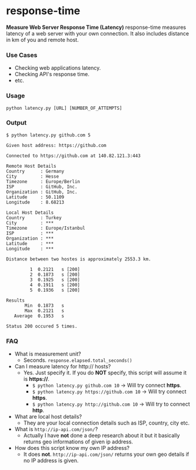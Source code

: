 # response-time
**Measure Web Server Response Time (Latency)**
response-time measures latency of a web server with your own connection. It also includes distance in km of you and remote host.
### Use Cases
- Checking web applications latency.
- Checking API's response time.
- etc.

### Usage
`python latency.py [URL] [NUMBER_OF_ATTEMPTS]`

### Output
```
$ python latency.py github.com 5

Given host address: https://github.com

Connected to https://github.com at 140.82.121.3:443

Remote Host Details
Country      : Germany
City         : Hesse
Timezone     : Europe/Berlin
ISP          : GitHub, Inc.
Organization : GitHub, Inc.
Latitude     : 50.1109
Longitude    : 8.68213

Local Host Details
Country      : Turkey
City         : ***
Timezone     : Europe/Istanbul
ISP          : ***
Organization : ***
Latitude     : ***
Longitude    : ***

Distance between two hostes is approximately 2553.3 km.

         1  0.2121   s [200]
         2  0.1873   s [200]
         3  0.1925   s [200]
         4  0.1911   s [200]
         5  0.1936   s [200]

Results
       Min  0.1873   s
       Max  0.2121   s
   Average  0.1953   s

Status 200 occured 5 times.
```

### FAQ
- What is measurement unit?
    - Seconds. `response.elapsed.total_seconds()` 
- Can I measure latency for http:// hosts?
  - Yes. Just specify it. If you do **NOT** specify, this script will assume it is **https://**.
    - ```$ python latency.py github.com 10``` -> Will try connect **https**.
    - ```$ python latency.py https://github.com 10``` -> Will try connect **https**.
    - ```$ python latency.py http://github.com 10``` -> Will try to connect **http**.
- What are local host details?
  - They are your local connection details such as ISP, country, city etc.
- What is ```http://ip-api.com/json/```?
  - Actually I have **not** done a deep research about it but it basically returns geo informations of given ip address.
- How does this script know my own IP address?
  - It does **not**. ```http://ip-api.com/json/``` returns your own geo details if no IP address is given.

  